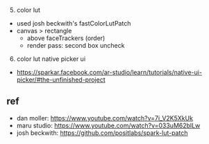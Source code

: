 
5. color lut
- used josh beckwith's fastColorLutPatch 
- canvas > rectangle 
  - above faceTrackers (order)
  - render pass: second box uncheck

6. color lut native picker ui
- https://sparkar.facebook.com/ar-studio/learn/tutorials/native-ui-picker/#the-unfinished-project



## ref
- dan moller: https://www.youtube.com/watch?v=7i_V2K5XkUk 
- maru studio: https://www.youtube.com/watch?v=033uM62blLw
- josh beckwith: https://github.com/positlabs/spark-lut-patch 